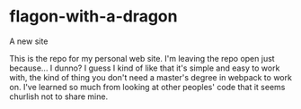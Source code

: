 # flagon-with-a-dragon
A new site

This is the repo for my personal web site. I'm leaving the repo open just because... I dunno? I guess I kind of like that it's simple and easy to work with, the kind of thing you don't need a master's degree in webpack to work on. I've learned so much from looking at other peoples' code that it seems churlish not to share mine.
